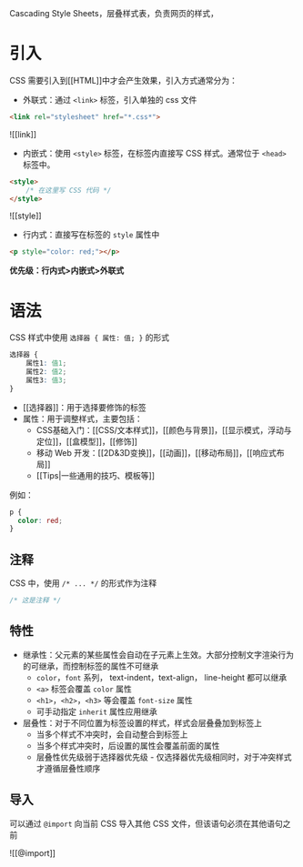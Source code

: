 Cascading Style Sheets，层叠样式表，负责网页的样式，

# 引入

CSS 需要引入到[[HTML]]中才会产生效果，引入方式通常分为：

- 外联式：通过 `<link>` 标签，引入单独的 css 文件

```HTML
<link rel="stylesheet" href="*.css*">
```

![[link]]

- 内嵌式：使用 `<style>` 标签，在标签内直接写 CSS 样式。通常位于 `<head>` 标签中。

```HTML
<style>
    /* 在这里写 CSS 代码 */
</style>
```

![[style]]

- 行内式：直接写在标签的 `style` 属性中

```HTML
<p style="color: red;"></p>
```

**优先级：行内式>内嵌式>外联式**

# 语法

CSS 样式中使用 `选择器 { 属性: 值; }` 的形式

```CSS
选择器 {
    属性1: 值1;
    属性2: 值2;
    属性3: 值3;
}
```

- [[选择器]]：用于选择要修饰的标签
- 属性：用于调整样式，主要包括：
	- CSS基础入门：[[CSS/文本样式]]，[[颜色与背景]]，[[显示模式，浮动与定位]]，[[盒模型]]，[[修饰]]
	- 移动 Web 开发：[[2D&3D变换]]，[[动画]]，[[移动布局]]，[[响应式布局]]
	- [[Tips|一些通用的技巧、模板等]]

例如：

```CSS
p {
  color: red;
}
```

## 注释

CSS 中，使用 `/* ... */` 的形式作为注释

```CSS
/* 这是注释 */
```

## 特性

- 继承性：父元素的某些属性会自动在子元素上生效。大部分控制文字渲染行为的可继承，而控制标签的属性不可继承
	- `color`，`font` 系列， text-indent，text-align， line-height 都可以继承
	- `<a>` 标签会覆盖 `color` 属性
	- `<h1>`，`<h2>`，`<h3>` 等会覆盖 `font-size` 属性
	- 可手动指定 `inherit` 属性应用继承
- 层叠性：对于不同位置为标签设置的样式，样式会层叠叠加到标签上
	- 当多个样式不冲突时，会自动整合到标签上
	- 当多个样式冲突时，后设置的属性会覆盖前面的属性
	- 层叠性优先级弱于选择器优先级 - 仅选择器优先级相同时，对于冲突样式才遵循层叠性顺序

## 导入

可以通过 `@import` 向当前 CSS 导入其他 CSS 文件，但该语句必须在其他语句之前

![[@import]]